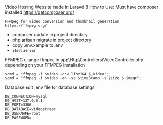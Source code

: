 Video Hosting Website made in Laravel 8
How to Use:
    Must have composer installed https://getcomposer.org/
    
    FFMpeg for video conversion and thumbnail generation https://ffmpeg.org/
    
- composer update in project directory
- php artisan migrate in project directory
- copy .env.xample to .env
- start server
    
    
FFMPEG
    change ffmpeg in app\Http\Controllers\VideoController.php depending on your FFMPEG installation
    
    $cmd = "ffmpeg -i $video -c:v libx264 $_video";
    $cmd = "ffmpeg -i $video -an -ss $timeStamp -s $size $_image";
    
Database
    edit .env file for database settings
    
    DB_CONNECTION=mysql
    DB_HOST=127.0.0.1
    DB_PORT=3306
    DB_DATABASE=videostream
    DB_USERNAME=root
    DB_PASSWORD=
